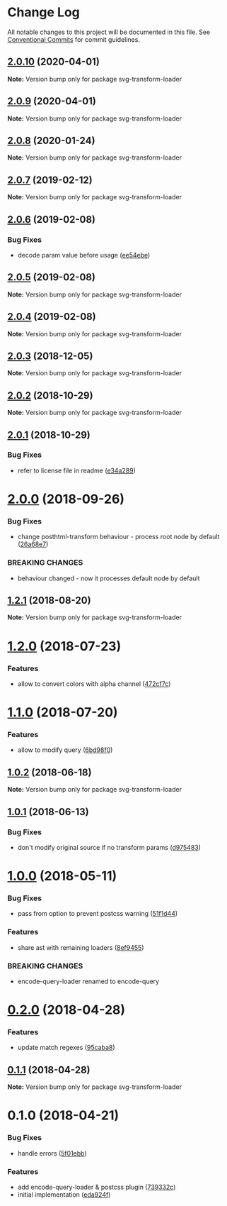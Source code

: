 # Change Log

All notable changes to this project will be documented in this file.
See [Conventional Commits](https://conventionalcommits.org) for commit guidelines.

## [2.0.10](https://github.com/JetBrains/svg-mixer/compare/svg-transform-loader@2.0.7...svg-transform-loader@2.0.10) (2020-04-01)

**Note:** Version bump only for package svg-transform-loader





## [2.0.9](https://github.com/JetBrains/svg-mixer/compare/svg-transform-loader@2.0.7...svg-transform-loader@2.0.9) (2020-04-01)

**Note:** Version bump only for package svg-transform-loader





<a name="2.0.8"></a>
## [2.0.8](https://github.com/JetBrains/svg-mixer/compare/svg-transform-loader@2.0.7...svg-transform-loader@2.0.8) (2020-01-24)




**Note:** Version bump only for package svg-transform-loader

<a name="2.0.7"></a>
## [2.0.7](https://github.com/JetBrains/svg-mixer/compare/svg-transform-loader@2.0.6...svg-transform-loader@2.0.7) (2019-02-12)




**Note:** Version bump only for package svg-transform-loader

<a name="2.0.6"></a>
## [2.0.6](https://github.com/JetBrains/svg-mixer/compare/svg-transform-loader@2.0.5...svg-transform-loader@2.0.6) (2019-02-08)


### Bug Fixes

* decode param value before usage ([ee54ebe](https://github.com/JetBrains/svg-mixer/commit/ee54ebe))




<a name="2.0.5"></a>
## [2.0.5](https://github.com/JetBrains/svg-mixer/compare/svg-transform-loader@2.0.4...svg-transform-loader@2.0.5) (2019-02-08)




**Note:** Version bump only for package svg-transform-loader

<a name="2.0.4"></a>
## [2.0.4](https://github.com/JetBrains/svg-mixer/compare/svg-transform-loader@2.0.3...svg-transform-loader@2.0.4) (2019-02-08)




**Note:** Version bump only for package svg-transform-loader

<a name="2.0.3"></a>
## [2.0.3](https://github.com/JetBrains/svg-mixer/compare/svg-transform-loader@2.0.2...svg-transform-loader@2.0.3) (2018-12-05)




**Note:** Version bump only for package svg-transform-loader

<a name="2.0.2"></a>
## [2.0.2](https://github.com/JetBrains/svg-mixer/compare/svg-transform-loader@2.0.1...svg-transform-loader@2.0.2) (2018-10-29)




**Note:** Version bump only for package svg-transform-loader

<a name="2.0.1"></a>
## [2.0.1](https://github.com/kisenka/svg-mixer/packages/svg-transform-loader/compare/svg-transform-loader@2.0.0...svg-transform-loader@2.0.1) (2018-10-29)


### Bug Fixes

* refer to license file in readme ([e34a289](https://github.com/kisenka/svg-mixer/packages/svg-transform-loader/commit/e34a289))




<a name="2.0.0"></a>
# [2.0.0](https://github.com/kisenka/svg-mixer/packages/svg-transform-loader/compare/svg-transform-loader@1.2.1...svg-transform-loader@2.0.0) (2018-09-26)


### Bug Fixes

* change posthtml-transform behaviour - process root node by default ([26a68e7](https://github.com/kisenka/svg-mixer/packages/svg-transform-loader/commit/26a68e7))


### BREAKING CHANGES

* behaviour changed - now it processes default node by default




<a name="1.2.1"></a>
## [1.2.1](https://github.com/kisenka/svg-mixer/packages/svg-transform-loader/compare/svg-transform-loader@1.2.0...svg-transform-loader@1.2.1) (2018-08-20)




**Note:** Version bump only for package svg-transform-loader

<a name="1.2.0"></a>
# [1.2.0](https://github.com/kisenka/svg-mixer/packages/svg-transform-loader/compare/svg-transform-loader@1.1.0...svg-transform-loader@1.2.0) (2018-07-23)


### Features

* allow to convert colors with alpha channel ([472cf7c](https://github.com/kisenka/svg-mixer/packages/svg-transform-loader/commit/472cf7c))




<a name="1.1.0"></a>
# [1.1.0](https://github.com/kisenka/svg-mixer/packages/svg-transform-loader/compare/svg-transform-loader@1.0.2...svg-transform-loader@1.1.0) (2018-07-20)


### Features

* allow to modify query ([6bd98f0](https://github.com/kisenka/svg-mixer/packages/svg-transform-loader/commit/6bd98f0))




<a name="1.0.2"></a>
## [1.0.2](https://github.com/kisenka/svg-mixer/packages/svg-transform-loader/compare/svg-transform-loader@1.0.1...svg-transform-loader@1.0.2) (2018-06-18)




**Note:** Version bump only for package svg-transform-loader

<a name="1.0.1"></a>
## [1.0.1](https://github.com/kisenka/svg-mixer/packages/svg-transform-loader/compare/svg-transform-loader@1.0.0...svg-transform-loader@1.0.1) (2018-06-13)


### Bug Fixes

* don't modify original source if no transform params ([d975483](https://github.com/kisenka/svg-mixer/packages/svg-transform-loader/commit/d975483))




<a name="1.0.0"></a>
# [1.0.0](https://github.com/kisenka/svg-mixer/packages/svg-transform-loader/compare/svg-transform-loader@0.2.0...svg-transform-loader@1.0.0) (2018-05-11)


### Bug Fixes

* pass from option to prevent postcss warning ([51f1d44](https://github.com/kisenka/svg-mixer/packages/svg-transform-loader/commit/51f1d44))


### Features

* share ast with remaining loaders ([8ef9455](https://github.com/kisenka/svg-mixer/packages/svg-transform-loader/commit/8ef9455))


### BREAKING CHANGES

* encode-query-loader renamed to encode-query




<a name="0.2.0"></a>
# [0.2.0](https://github.com/kisenka/svg-mixer/packages/svg-transform-loader/compare/svg-transform-loader@0.1.1...svg-transform-loader@0.2.0) (2018-04-28)


### Features

* update match regexes ([95caba8](https://github.com/kisenka/svg-mixer/packages/svg-transform-loader/commit/95caba8))




<a name="0.1.1"></a>
## [0.1.1](https://github.com/kisenka/svg-mixer/packages/svg-transform-loader/compare/svg-transform-loader@0.1.0...svg-transform-loader@0.1.1) (2018-04-28)




**Note:** Version bump only for package svg-transform-loader

<a name="0.1.0"></a>
# 0.1.0 (2018-04-21)


### Bug Fixes

* handle errors ([5f01ebb](https://github.com/kisenka/svg-mixer/packages/svg-transform-loader/commit/5f01ebb))


### Features

* add encode-query-loader & postcss plugin ([739332c](https://github.com/kisenka/svg-mixer/packages/svg-transform-loader/commit/739332c))
* initial implementation ([eda924f](https://github.com/kisenka/svg-mixer/packages/svg-transform-loader/commit/eda924f))
